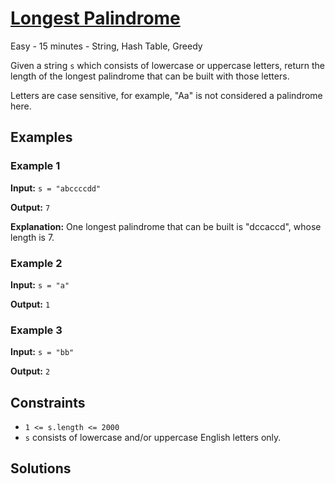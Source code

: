 # [Longest Palindrome](https://leetcode.com/problems/longest-palindrome/)

Easy - 15 minutes - String, Hash Table, Greedy

Given a string `s` which consists of lowercase or uppercase letters, return the length of the longest palindrome that can be built with those letters.

Letters are case sensitive, for example, "Aa" is not considered a palindrome here.

## Examples

### Example 1

**Input:** `s = "abccccdd"`

**Output:** `7`

**Explanation:** One longest palindrome that can be built is "dccaccd", whose length is 7.

### Example 2

**Input:** `s = "a"`

**Output:** `1`

### Example 3

**Input:** `s = "bb"`

**Output:** `2`

## Constraints

- `1 <= s.length <= 2000`
- `s` consists of lowercase and/or uppercase English letters only.

## Solutions

